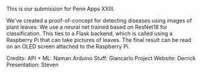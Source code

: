 This is our submission for Penn Apps XXIII.

We've created a proof-of-concept for detecting diseases using images of plant leaves. We use a neural net trained based on ResNet18 for classification. This ties to a Flask backend, which is called using a Raspberry Pi that can take pictures of leaves. The final result can be read on an OLED screen attached to the Raspberry Pi.

Credits:
API + ML: Naman
Arduino Stuff: Giancarlo
Project Website: Derrick
Presentation: Steven
